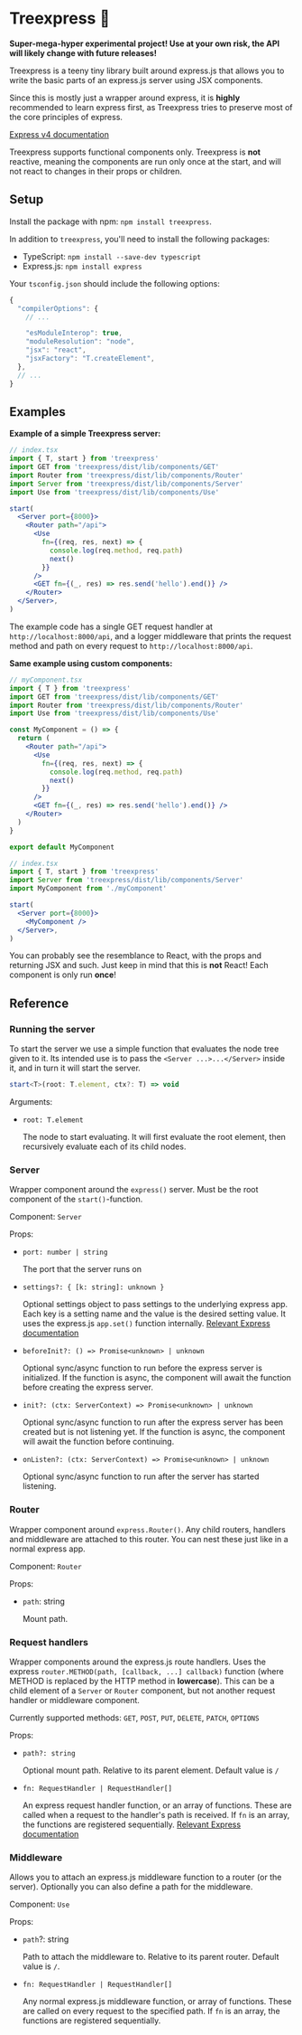 # Treexpress 🌲

**Super-mega-hyper experimental project! Use at your own risk, the API will likely change with future releases!**

Treexpress is a teeny tiny library built around express.js that allows you to write the basic parts of an express.js server using JSX components.

Since this is mostly just a wrapper around express, it is **highly** recommended to learn express first, as Treexpress tries to preserve most of the core principles of express.

[Express v4 documentation](http://expressjs.com/en/4x/api.html)

Treexpress supports functional components only. Treexpress is **not** reactive, meaning the components are run only once at the start, and will not react to changes in their props or children.

## Setup

Install the package with npm: `npm install treexpress`.

In addition to `treexpress`, you'll need to install the following packages:

- TypeScript: `npm install --save-dev typescript`
- Express.js: `npm install express`

Your `tsconfig.json` should include the following options:

```js
{
  "compilerOptions": {
    // ...

    "esModuleInterop": true,
    "moduleResolution": "node",
    "jsx": "react",
    "jsxFactory": "T.createElement",
  },
  // ...
}
```

## Examples

**Example of a simple Treexpress server:**

```jsx
// index.tsx
import { T, start } from 'treexpress'
import GET from 'treexpress/dist/lib/components/GET'
import Router from 'treexpress/dist/lib/components/Router'
import Server from 'treexpress/dist/lib/components/Server'
import Use from 'treexpress/dist/lib/components/Use'

start(
  <Server port={8000}>
    <Router path="/api">
      <Use
        fn={(req, res, next) => {
          console.log(req.method, req.path)
          next()
        }}
      />
      <GET fn={(_, res) => res.send('hello').end()} />
    </Router>
  </Server>,
)
```

The example code has a single GET request handler at `http://localhost:8000/api`, and a logger middleware that prints the request method and path on every request to `http://localhost:8000/api`.

**Same example using custom components:**

```jsx
// myComponent.tsx
import { T } from 'treexpress'
import GET from 'treexpress/dist/lib/components/GET'
import Router from 'treexpress/dist/lib/components/Router'
import Use from 'treexpress/dist/lib/components/Use'

const MyComponent = () => {
  return (
    <Router path="/api">
      <Use
        fn={(req, res, next) => {
          console.log(req.method, req.path)
          next()
        }}
      />
      <GET fn={(_, res) => res.send('hello').end()} />
    </Router>
  )
}

export default MyComponent
```

```jsx
// index.tsx
import { T, start } from 'treexpress'
import Server from 'treexpress/dist/lib/components/Server'
import MyComponent from './myComponent'

start(
  <Server port={8000}>
    <MyComponent />
  </Server>,
)
```

You can probably see the resemblance to React, with the props and returning JSX and such. Just keep in mind that this is **not** React! Each component is only run **once**!

## Reference

### Running the server

To start the server we use a simple function that evaluates the node tree given to it. Its intended use is to pass the `<Server ...>...</Server>` inside it, and in turn it will start the server.

```ts
start<T>(root: T.element, ctx?: T) => void
```

Arguments:

- `root: T.element`

  The node to start evaluating. It will first evaluate the root element, then recursively evaluate each of its child nodes.

### Server

Wrapper component around the `express()` server. Must be the root component of the `start()`-function.

Component: `Server`

Props:

- `port: number | string`

  The port that the server runs on

- `settings?: { [k: string]: unknown }`

  Optional settings object to pass settings to the underlying express app. Each key is a setting name and the value is the desired setting value. It uses the express.js `app.set()` function internally. [Relevant Express documentation](http://expressjs.com/en/5x/api.html#app.set)

- `beforeInit?: () => Promise<unknown> | unknown`

  Optional sync/async function to run before the express server is initialized. If the function is async, the component will await the function before creating the express server.

- `init?: (ctx: ServerContext) => Promise<unknown> | unknown`

  Optional sync/async function to run after the express server has been created but is not listening yet. If the function is async, the component will await the function before continuing.

- `onListen?: (ctx: ServerContext) => Promise<unknown> | unknown`

  Optional sync/async function to run after the server has started listening.

### Router

Wrapper component around `express.Router()`. Any child routers, handlers and middleware are attached to this router. You can nest these just like in a normal express app.

Component: `Router`

Props:

- `path`: string

  Mount path.

### Request handlers

Wrapper components around the express.js route handlers. Uses the express `router.METHOD(path, [callback, ...] callback)` function (where METHOD is replaced by the HTTP method in **lowercase**). This can be a child element of a `Server` or `Router` component, but not another request handler or middleware component.

Currently supported methods: `GET`, `POST`, `PUT`, `DELETE`, `PATCH`, `OPTIONS`

Props:

- `path?: string`

  Optional mount path. Relative to its parent element. Default value is `/`

- `fn: RequestHandler | RequestHandler[]`

  An express request handler function, or an array of functions. These are called when a request to the handler's path is received. If `fn` is an array, the functions are registered sequentially. [Relevant Express documentation](http://expressjs.com/en/5x/api.html#router.METHOD)

### Middleware

Allows you to attach an express.js middleware function to a router (or the server). Optionally you can also define a path for the middleware.

Component: `Use`

Props:

- `path`?: string

  Path to attach the middleware to. Relative to its parent router. Default value is `/`.

- `fn: RequestHandler | RequestHandler[]`

  Any normal express.js middleware function, or array of functions. These are called on every request to the specified path. If `fn` is an array, the functions are registered sequentially.
